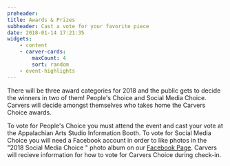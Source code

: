 ```yaml
---
preheader: 
title: Awards & Prizes
subheader: Cast a vote for your favorite piece
date: 2018-01-14 17:21:35
widgets:
    - content
    - carver-cards:
        maxCount: 4
        sort: random
    - event-highlights
---
```


There will be three award categories for 2018 and the public gets to decide the winners in two of them! People's Choice and Social Media Choice. Carvers will decide amongst themselves who takes home the Carvers Choice awards.

To vote for People's Choice you must attend the event and cast your vote at the Appalachian Arts Studio Information Booth.
To vote for Social Media Choice you will need a Facebook account in order to like photos in the "2018 Social Media Choice " photo album on our [Facebook Page](https://www.fb.com/chainsawRendezvous "Chainsaw Carvers Rendezvous Facebook Page").
Carvers will recieve information for how to vote for Carvers Choice during check-in.